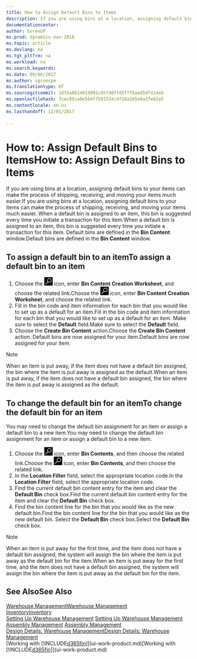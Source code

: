 ```yaml
---
title: How to Assign Default Bins to Items
description: If you are using bins at a location, assigning default bins to your items can make the process of shipping, receiving, and moving your items much easier. When a default bin is assigned to an item, this bin is suggested every time you initiate a transaction for this item.
documentationcenter: 
author: SorenGP
ms.prod: dynamics-nav-2018
ms.topic: article
ms.devlang: na
ms.tgt_pltfrm: na
ms.workload: na
ms.search.keywords: 
ms.date: 09/08/2017
ms.author: sgroespe
ms.translationtype: HT
ms.sourcegitcommit: 1dfba8b14019991c95f40ffd5f7fbaed5df414eb
ms.openlocfilehash: 7cec85ca0e564f7591534c4f18a1b5e0a1fe62a5
ms.contentlocale: en-nz
ms.lasthandoff: 12/01/2017

---
```

# <a name="how-to-assign-default-bins-to-items"></a><span data-ttu-id="7e4dd-104">How to: Assign Default Bins to Items</span><span class="sxs-lookup"><span data-stu-id="7e4dd-104">How to: Assign Default Bins to Items</span></span>
<span data-ttu-id="7e4dd-105">If you are using bins at a location, assigning default bins to your items can make the process of shipping, receiving, and moving your items much easier.</span><span class="sxs-lookup"><span data-stu-id="7e4dd-105">If you are using bins at a location, assigning default bins to your items can make the process of shipping, receiving, and moving your items much easier.</span></span> <span data-ttu-id="7e4dd-106">When a default bin is assigned to an item, this bin is suggested every time you initiate a transaction for this item.</span><span class="sxs-lookup"><span data-stu-id="7e4dd-106">When a default bin is assigned to an item, this bin is suggested every time you initiate a transaction for this item.</span></span> <span data-ttu-id="7e4dd-107">Default bins are defined in the **Bin Content** window.</span><span class="sxs-lookup"><span data-stu-id="7e4dd-107">Default bins are defined in the **Bin Content** window.</span></span>  

## <a name="to-assign-a-default-bin-to-an-item"></a><span data-ttu-id="7e4dd-108">To assign a default bin to an item</span><span class="sxs-lookup"><span data-stu-id="7e4dd-108">To assign a default bin to an item</span></span>
1.  <span data-ttu-id="7e4dd-109">Choose the ![Search for Page or Report](media/ui-search/search_small.png "Search for Page or Report icon") icon, enter **Bin Content Creation Worksheet**, and choose the related link.</span><span class="sxs-lookup"><span data-stu-id="7e4dd-109">Choose the ![Search for Page or Report](media/ui-search/search_small.png "Search for Page or Report icon") icon, enter **Bin Content Creation Worksheet**, and choose the related link.</span></span>  
2.  <span data-ttu-id="7e4dd-110">Fill in the bin code and item information for each bin that you would like to set up as a default for an item.</span><span class="sxs-lookup"><span data-stu-id="7e4dd-110">Fill in the bin code and item information for each bin that you would like to set up as a default for an item.</span></span> <span data-ttu-id="7e4dd-111">Make sure to select the **Default** field.</span><span class="sxs-lookup"><span data-stu-id="7e4dd-111">Make sure to select the **Default** field.</span></span>  
3.  <span data-ttu-id="7e4dd-112">Choose the **Create Bin Content** action.</span><span class="sxs-lookup"><span data-stu-id="7e4dd-112">Choose the **Create Bin Content** action.</span></span> <span data-ttu-id="7e4dd-113">Default bins are now assigned for your item.</span><span class="sxs-lookup"><span data-stu-id="7e4dd-113">Default bins are now assigned for your item.</span></span>  

> [!NOTE]  
>  <span data-ttu-id="7e4dd-114">When an item is put away, if the item does not have a default bin assigned, the bin where the item is put away is assigned as the default.</span><span class="sxs-lookup"><span data-stu-id="7e4dd-114">When an item is put away, if the item does not have a default bin assigned, the bin where the item is put away is assigned as the default.</span></span>  

## <a name="to-change-the-default-bin-for-an-item"></a><span data-ttu-id="7e4dd-115">To change the default bin for an item</span><span class="sxs-lookup"><span data-stu-id="7e4dd-115">To change the default bin for an item</span></span>  
<span data-ttu-id="7e4dd-116">You may need to change the default bin assignment for an item or assign a default bin to a new item.</span><span class="sxs-lookup"><span data-stu-id="7e4dd-116">You may need to change the default bin assignment for an item or assign a default bin to a new item.</span></span>    
1.  <span data-ttu-id="7e4dd-117">Choose the ![Search for Page or Report](media/ui-search/search_small.png "Search for Page or Report icon") icon, enter **Bin Contents**, and then choose the related link.</span><span class="sxs-lookup"><span data-stu-id="7e4dd-117">Choose the ![Search for Page or Report](media/ui-search/search_small.png "Search for Page or Report icon") icon, enter **Bin Contents**, and then choose the related link.</span></span>  
2.  <span data-ttu-id="7e4dd-118">In the **Location Filter** field, select the appropriate location code.</span><span class="sxs-lookup"><span data-stu-id="7e4dd-118">In the **Location Filter** field, select the appropriate location code.</span></span>  
3.  <span data-ttu-id="7e4dd-119">Find the current default bin content entry for the item and clear the **Default Bin** check box.</span><span class="sxs-lookup"><span data-stu-id="7e4dd-119">Find the current default bin content entry for the item and clear the **Default Bin** check box.</span></span>  
4.  <span data-ttu-id="7e4dd-120">Find the bin content line for the bin that you would like as the new default bin.</span><span class="sxs-lookup"><span data-stu-id="7e4dd-120">Find the bin content line for the bin that you would like as the new default bin.</span></span> <span data-ttu-id="7e4dd-121">Select the **Default Bin** check box.</span><span class="sxs-lookup"><span data-stu-id="7e4dd-121">Select the **Default Bin** check box.</span></span>  

> [!NOTE]  
>  <span data-ttu-id="7e4dd-122">When an item is put away for the first time, and the item does not have a default bin assigned, the system will assign the bin where the item is put away as the default bin for the item.</span><span class="sxs-lookup"><span data-stu-id="7e4dd-122">When an item is put away for the first time, and the item does not have a default bin assigned, the system will assign the bin where the item is put away as the default bin for the item.</span></span>  

## <a name="see-also"></a><span data-ttu-id="7e4dd-123">See Also</span><span class="sxs-lookup"><span data-stu-id="7e4dd-123">See Also</span></span>  
[<span data-ttu-id="7e4dd-124">Warehouse Management</span><span class="sxs-lookup"><span data-stu-id="7e4dd-124">Warehouse Management</span></span>](warehouse-manage-warehouse.md)  
[<span data-ttu-id="7e4dd-125">Inventory</span><span class="sxs-lookup"><span data-stu-id="7e4dd-125">Inventory</span></span>](inventory-manage-inventory.md)  
<span data-ttu-id="7e4dd-126">[Setting Up Warehouse Management](warehouse-setup-warehouse.md)   </span><span class="sxs-lookup"><span data-stu-id="7e4dd-126">[Setting Up Warehouse Management](warehouse-setup-warehouse.md)   </span></span>  
<span data-ttu-id="7e4dd-127">[Assembly Management](assembly-assemble-items.md)  </span><span class="sxs-lookup"><span data-stu-id="7e4dd-127">[Assembly Management](assembly-assemble-items.md)  </span></span>  
[<span data-ttu-id="7e4dd-128">Design Details: Warehouse Management</span><span class="sxs-lookup"><span data-stu-id="7e4dd-128">Design Details: Warehouse Management</span></span>](design-details-warehouse-management.md)  
<span data-ttu-id="7e4dd-129">[Working with [!INCLUDE[d365fin](includes/d365fin_md.md)]](ui-work-product.md)</span><span class="sxs-lookup"><span data-stu-id="7e4dd-129">[Working with [!INCLUDE[d365fin](includes/d365fin_md.md)]](ui-work-product.md)</span></span>

